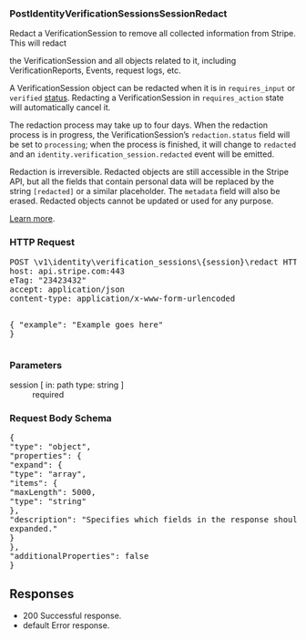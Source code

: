 <!DOCTYPE html><html><head><title></title><link rel="stylesheet" href="../OpenApi.css"/><meta charset="utf-8"/><meta name="viewport" content="width=device-width, initial-scale=1"/></head><body><article><section  class="requestOverview"><h1  class="requestSummary">PostIdentityVerificationSessionsSessionRedact</h1><p  class="requestDescription"><p>Redact a VerificationSession to remove all collected information from Stripe. This will redact
the VerificationSession and all objects related to it, including VerificationReports, Events,
request logs, etc.</p>

<p>A VerificationSession object can be redacted when it is in <code>requires_input</code> or <code>verified</code>
<a href="/docs/identity/how-sessions-work">status</a>. Redacting a VerificationSession in <code>requires_action</code>
state will automatically cancel it.</p>

<p>The redaction process may take up to four days. When the redaction process is in progress, the
VerificationSession’s <code>redaction.status</code> field will be set to <code>processing</code>; when the process is
finished, it will change to <code>redacted</code> and an <code>identity.verification_session.redacted</code> event
will be emitted.</p>

<p>Redaction is irreversible. Redacted objects are still accessible in the Stripe API, but all the
fields that contain personal data will be replaced by the string <code>[redacted]</code> or a similar
placeholder. The <code>metadata</code> field will also be erased. Redacted objects cannot be updated or
used for any purpose.</p>

<p><a href="/docs/identity/verification-sessions#redact">Learn more</a>.</p></p></section><section  class="http"><h3>HTTP Request</h3><pre  class="httpExample"><span  class="requestLine">POST</span> <span  class="httpTarget">\v1\identity\verification_sessions\{session}\redact</span> <span  class="httpVersion">HTTP/1.1</span>
<span  class="headerLine">host</span>: <span  class="headerValue">api.stripe.com:443</span>
<span  class="headerLine">eTag</span>: <span  class="headerValue">"23423432"</span>
<span  class="headerLine">accept</span>: <span  class="headerValue">application/json</span>
<span  class="headerLine">content-type</span>: <span  class="headerValue">application/x-www-form-urlencoded</span>

{ &quot;example&quot;: &quot;Example goes here&quot; }</pre></section><dl  class="parameters"><h3>Parameters</h3><dt  class="parameter"><span  class="parameterName">session</span> [ in: <span  class="parameterLocation">path</span> type: <span  class="parameterType">string</span> ]</dt><dd  class="parameter"><span  class="parameterDescription"></span> <span  class="parameterRequired">required</span></dd></dl><section  class="requestContent"><h3>Request Body Schema</h3><pre  class="schema">{&#xA;  &quot;type&quot;: &quot;object&quot;,&#xA;  &quot;properties&quot;: {&#xA;    &quot;expand&quot;: {&#xA;      &quot;type&quot;: &quot;array&quot;,&#xA;      &quot;items&quot;: {&#xA;        &quot;maxLength&quot;: 5000,&#xA;        &quot;type&quot;: &quot;string&quot;&#xA;      },&#xA;      &quot;description&quot;: &quot;Specifies which fields in the response should be expanded.&quot;&#xA;    }&#xA;  },&#xA;  &quot;additionalProperties&quot;: false&#xA;}</pre></section><section  class="responses"><h2>Responses</h2><ul  class="responses"><li  class="response"><span  class="statusLine">200</span> <span  class="statusDescription">Successful response.</span></li><li  class="response"><span  class="statusLine">default</span> <span  class="statusDescription">Error response.</span></li></ul></section></article></body></html>